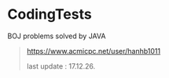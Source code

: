 # CodingTests

BOJ problems solved by JAVA


> https://www.acmicpc.net/user/hanhb1011
>
> last update : 17.12.26.